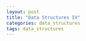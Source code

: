 ```yaml
---
layout: post
title: "Data Structures IV"
categories: data_structures
tags: data_structures
---
```




##



